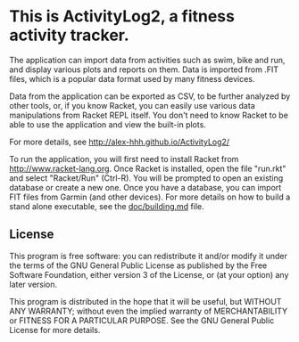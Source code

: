 # This is ActivityLog2, a fitness activity tracker.

The application can import data from activities such as swim, bike and run,
and display various plots and reports on them.  Data is imported from .FIT
files, which is a popular data format used by many fitness devices.

Data from the application can be exported as CSV, to be further analyzed by
other tools, or, if you know Racket, you can easily use various data
manipulations from Racket REPL itself.  You don't need to know Racket to be
able to use the application and view the built-in plots.

For more details, see http://alex-hhh.github.io/ActivityLog2/

To run the application, you will first need to install Racket from
http://www.racket-lang.org.  Once Racket is installed, open the file "run.rkt"
and select "Racket/Run" (Ctrl-R).  You will be prompted to open an existing
database or create a new one.  Once you have a database, you can import FIT
files from Garmin (and other devices).  For more details on how to build a
stand alone executable, see the [doc/building.md](doc/building.md) file.

## License

This program is free software: you can redistribute it and/or modify it under
the terms of the GNU General Public License as published by the Free Software
Foundation, either version 3 of the License, or (at your option) any later
version.

This program is distributed in the hope that it will be useful, but WITHOUT
ANY WARRANTY; without even the implied warranty of MERCHANTABILITY or FITNESS
FOR A PARTICULAR PURPOSE.  See the GNU General Public License for more
details.

